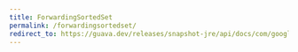 ```yaml
---
title: ForwardingSortedSet
permalink: /forwardingsortedset/
redirect_to: https://guava.dev/releases/snapshot-jre/api/docs/com/google/common/collect/ForwardingSortedSet.html
---
```

